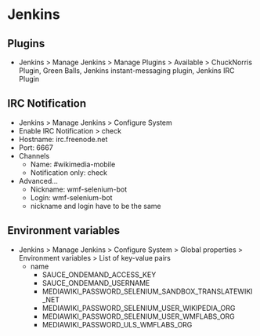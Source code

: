 # Jenkins

## Plugins

- Jenkins > Manage Jenkins > Manage Plugins > Available > ChuckNorris Plugin, Green Balls, Jenkins instant-messaging plugin, Jenkins IRC Plugin

## IRC Notification

- Jenkins > Manage Jenkins > Configure System
- Enable IRC Notification > check
- Hostname: irc.freenode.net
- Port: 6667
- Channels
  - Name: #wikimedia-mobile
  - Notification only: check
- Advanced...
  - Nickname: wmf-selenium-bot
  - Login: wmf-selenium-bot
  - nickname and login have to be the same

## Environment variables

- Jenkins > Manage Jenkins > Configure System > Global properties > Environment variables > List of key-value pairs
  - name
    - SAUCE_ONDEMAND_ACCESS_KEY
    - SAUCE_ONDEMAND_USERNAME
    - MEDIAWIKI_PASSWORD_SELENIUM_SANDBOX_TRANSLATEWIKI_NET
    - MEDIAWIKI_PASSWORD_SELENIUM_USER_WIKIPEDIA_ORG
    - MEDIAWIKI_PASSWORD_SELENIUM_USER_WMFLABS_ORG
    - MEDIAWIKI_PASSWORD_ULS_WMFLABS_ORG
